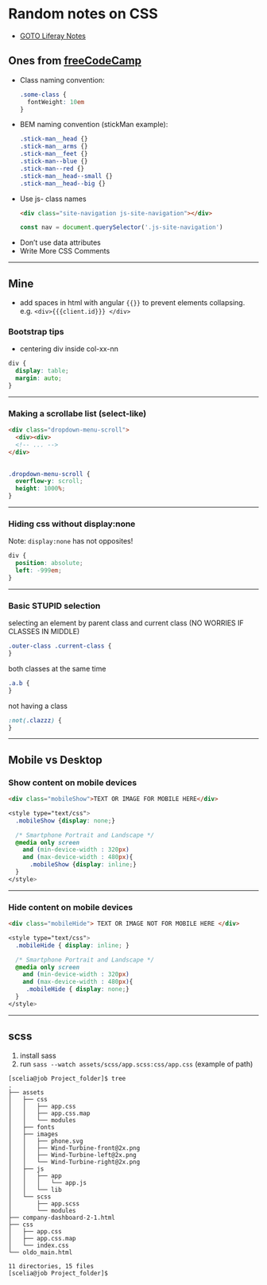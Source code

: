# Random notes on CSS

+ [GOTO Liferay Notes](../java/liferay.md)

## Ones from [freeCodeCamp](https://medium.freecodecamp.org/css-naming-conventions-that-will-save-you-hours-of-debugging-35cea737d849)

+ Class naming convention:
  ```css
  .some-class {
    fontWeight: 10em
  }
  ```
+ BEM naming convention (stickMan example):
  ```css
  .stick-man__head {}
  .stick-man__arms {}
  .stick-man__feet {}
  .stick-man--blue {}
  .stick-man--red {}
  .stick-man__head--small {}
  .stick-man__head--big {}
  ```
+ Use js- class names
  ```html
  <div class="site-navigation js-site-navigation"></div>
  ```
  ```javascript
  const nav = document.querySelector('.js-site-navigation')
  ```
+ Don’t use data attributes
+ Write More CSS Comments

---

## Mine

+ add spaces in html with angular ```{{}}``` to prevent elements collapsing. e.g. ```<div>{{{client.id}}} </div>```

### Bootstrap tips

+ centering div inside col-xx-nn

```css
div {
  display: table;
  margin: auto;
}
```

---

### Making a scrollabe list (select-like)

```html
<div class="dropdown-menu-scroll">
  <div><div>
  <!-- ... -->
</div>
  
```

```css
.dropdown-menu-scroll {
  overflow-y: scroll;
  height: 1000%;
}
```

---

### Hiding css without display:none

Note: ```display:none``` has not opposites!

```css
div {
  position: absolute; 
  left: -999em;
}
```

---

### Basic STUPID selection

selecting an element by parent class and current class (NO WORRIES IF CLASSES IN MIDDLE)

```css
.outer-class .current-class {
}
```

both classes at the same time

```css
.a.b {
}
```

not having a class

```css
:not(.clazzz) {
}
```

---

## Mobile vs Desktop

### Show content on mobile devices

```html
<div class="mobileShow">TEXT OR IMAGE FOR MOBILE HERE</div>
```

```css
<style type="text/css">
  .mobileShow {display: none;}

  /* Smartphone Portrait and Landscape */
  @media only screen 
    and (min-device-width : 320px)
    and (max-device-width : 480px){
      .mobileShow {display: inline;}
  }
</style>
```

---

### Hide content on mobile devices

```html
<div class="mobileHide"> TEXT OR IMAGE NOT FOR MOBILE HERE </div>
```

```css
<style type="text/css">
  .mobileHide { display: inline; }

  /* Smartphone Portrait and Landscape */
  @media only screen 
    and (min-device-width : 320px)
    and (max-device-width : 480px){
     .mobileHide { display: none;}
  }
</style>
```

---

## scss

1. install sass
2. run ```sass --watch assets/scss/app.scss:css/app.css``` (example of path)

```
[scelia@job Project_folder]$ tree
.
├── assets
│   ├── css
│   │   ├── app.css
│   │   ├── app.css.map
│   │   └── modules
│   ├── fonts
│   ├── images
│   │   ├── phone.svg
│   │   ├── Wind-Turbine-front@2x.png
│   │   ├── Wind-Turbine-left@2x.png
│   │   └── Wind-Turbine-right@2x.png
│   ├── js
│   │   ├── app
│   │   │   └── app.js
│   │   └── lib
│   └── scss
│       ├── app.scss
│       └── modules
├── company-dashboard-2-1.html
├── css
│   ├── app.css
│   ├── app.css.map
│   └── index.css
└── oldo_main.html

11 directories, 15 files
[scelia@job Project_folder]$ 
```
